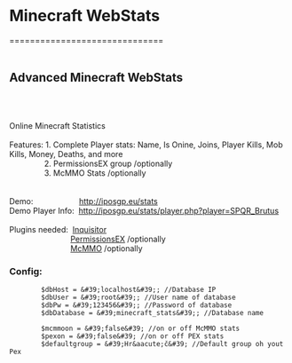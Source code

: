 <html>
	<head>
		<title></title>
	</head>
	<body>
		<p>
			&nbsp;</p>
		<h1>
			Minecraft WebStats</h1>
		<p>
			==============================<br />
			&nbsp;</p>
		<h2>
			Advanced Minecraft WebStats</h2>
		<br />
		<br />
		<p>
			Online Minecraft Statistics<br />
			<br />
			Features: 1. Complete Player stats: Name, Is Onine, Joins, Player Kills, Mob Kills, Money, Deaths, and more<br />
			&nbsp;&nbsp;&nbsp;&nbsp;&nbsp;&nbsp;&nbsp;&nbsp; &nbsp; &nbsp; &nbsp;&nbsp; 2. PermissionsEX group /optionally<br />
			&nbsp;&nbsp;&nbsp;&nbsp;&nbsp;&nbsp;&nbsp; &nbsp; &nbsp; &nbsp; &nbsp; 3. McMMO Stats /optionally<br />
			&nbsp;&nbsp;&nbsp;&nbsp;&nbsp;&nbsp;&nbsp;&nbsp; &nbsp;<br />
			<br />
			Demo:&nbsp;&nbsp;&nbsp;&nbsp;&nbsp;&nbsp;&nbsp;&nbsp;&nbsp;&nbsp;&nbsp; &nbsp; &nbsp; &nbsp; &nbsp;&nbsp; <a href="http://iposgp.eu/stats/index.php">http://iposgp.eu/stats</a><br />
			Demo Player Info:&nbsp; <a href="http://iposgp.eu/stats/player.php?player=SPQR_Brutus">http://iposgp.eu/stats/player.php?player=SPQR_Brutus</a><br />
			<br />
			Plugins needed:&nbsp; <a href="http://dev.bukkit.org/bukkit-plugins/inquisitor/files/">Inquisitor</a><br />
			&nbsp;&nbsp;&nbsp;&nbsp;&nbsp;&nbsp;&nbsp;&nbsp;&nbsp;&nbsp;&nbsp;&nbsp;&nbsp;&nbsp; &nbsp; &nbsp; &nbsp;&nbsp;&nbsp;&nbsp;&nbsp;&nbsp; &nbsp; <a href="http://dev.bukkit.org/bukkit-plugins/permissionsex/files/">PermissionsEX</a> /optionally<br />
			&nbsp;&nbsp;&nbsp;&nbsp;&nbsp;&nbsp;&nbsp;&nbsp;&nbsp;&nbsp;&nbsp;&nbsp;&nbsp; &nbsp; &nbsp; &nbsp; &nbsp; &nbsp; &nbsp; &nbsp; <a href="http://dev.bukkit.org/bukkit-plugins/mcmmo/files/">McMMO</a> /optionally</p>
<h3>
			Config:</h3>

			$dbHost = &#39;localhost&#39;; //Database IP
			$dbUser = &#39;root&#39;; //User name of database
			$dbPw = &#39;123456&#39;; //Password of database
			$dbDatabase = &#39;minecraft_stats&#39;; //Database name

			$mcmmoon = &#39;false&#39; //on or off McMMO stats
			$pexon = &#39;false&#39; //on or off PEX stats
			$defaultgroup = &#39;Hr&aacute;č&#39; //Default group oh yout Pex
